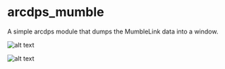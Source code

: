 # arcdps_mumble
A simple arcdps module that dumps the MumbleLink data into a window.

![alt text](https://imgur.com/a/qYIoaGo)

![alt text](https://imgur.com/a/ALkdrlL)
